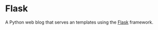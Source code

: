 # Flask
A Python web blog that serves an templates using the [Flask](https://flask.palletsprojects.com/en/2.2.x/) framework.
